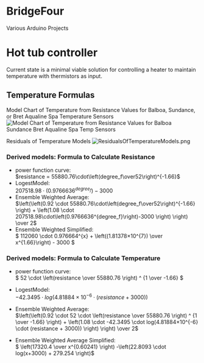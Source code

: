 # BridgeFour
Various Arduino Projects

# Hot tub controller
Current state is a minimal viable solution for controlling a heater to maintain temperature with thermistors as input.

## Temperature Formulas

Model Chart of Temperature from Resistance Values for Balboa, Sundance, or Bret Aqualine Spa Temperature Sensors
![Model Chart of Temperature from Resistance Values for Balboa Sundance Bret Aqualine Spa Temp Sensors](/documentation/resources/ModelChartOfTempfromResistanceValuesforBalboaSundanceBretAqualineSpaTempSensors.png)

Residuals of Temperature Models
![ResidualsOfTemperatureModels.png](/documentation/resources/ResidualsOfTemperatureModels.png)

### Derived models: Formula to Calculate Resistance
- power function curve: <br/>
   $`resistance = 55880.76\cdot\left(degree_f\over52\right)^{-1.66}`$ 
- LogestModel: <br/> $` 207518.98\cdot\left(0.9766636^{degree_f}\right) -3000  `$
- Ensemble Weighted Average: <br/>
$`\left(\left(0.92 \cdot 55880.76\cdot\left(degree_f\over52\right)^{-1.66} \right) + \left(1.08 \cdot 207518.98\cdot\left(0.9766636^{degree_f}\right)-3000 \right) \right) \over 2`$
- Ensemble Weighted Simplified: <br/>
$` 112060 \cdot  0.976664^{x} + \left((1.81378×10^{7}) \over x^{1.66}\right) - 3000 `$
### Derived models: Formula to Calculate Temperature
- power function curve:<br/> 
 $` 52 \cdot \left(resistance \over 55880.76 \right) ^ {1 \over -1.66} `$
- LogestModel: <br/>
$`-42.3495 \cdot log(4.81884×10^{-6} \cdot (resistance + 3000)) `$
- Ensemble Weighted Average: <br/> $`\left(\left(0.92 \cdot       52 \cdot \left(resistance \over 55880.76 \right) ^ {1 \over -1.66} \right) + \left(1.08 \cdot -42.3495 \cdot log(4.81884×10^{-6} \cdot (resistance + 3000)) \right) \right) \over 2`$

- Ensemble Weighted Average Simplified: <br/>
$` \left(17320.4 \over x^{0.60241} \right) -\left(22.8093 \cdot log(x+3000) + 279.254 \right)`$